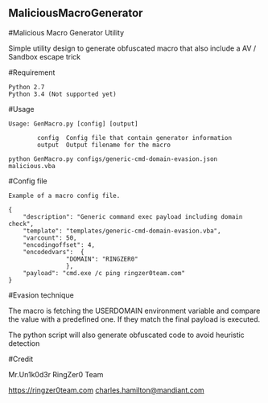 ## MaliciousMacroGenerator
#Malicious Macro Generator Utility

Simple utility design to generate obfuscated macro that also include a AV / Sandbox escape trick

#Requirement
```
Python 2.7
Python 3.4 (Not supported yet)
```

#Usage
```
Usage: GenMacro.py [config] [output]

        config  Config file that contain generator information
        output  Output filename for the macro
        
python GenMacro.py configs/generic-cmd-domain-evasion.json malicious.vba
```

#Config file
```
Example of a macro config file.

{
	"description": "Generic command exec payload including domain check",
	"template": "templates/generic-cmd-domain-evasion.vba",
	"varcount": 50,
	"encodingoffset": 4,
	"encodedvars": 	{
				"DOMAIN": "RINGZER0"
				},
	"payload": "cmd.exe /c ping ringzer0team.com"
}
```

#Evasion technique

The macro is fetching the USERDOMAIN environment variable and compare the value with a predefined one. If they match the final payload is executed.

The python script will also generate obfuscated code to avoid heuristic detection


#Credit

Mr.Un1k0d3r RingZer0 Team

https://ringzer0team.com
charles.hamilton@mandiant.com

